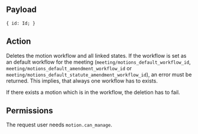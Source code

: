 ## Payload
```
{ id: Id; }
```

## Action
Deletes the motion workflow and all linked states. If the workflow is set as an default workflow for the meeting (`meeting/motions_default_workflow_id`, `meeting/motions_default_amendment_workflow_id` or `meeting/motions_default_statute_amendment_workflow_id`), an error must be returned. This implies, that always one workflow has to exists.

If there exists a motion which is in the workflow, the deletion has to fail.

## Permissions
The request user needs `motion.can_manage`.
